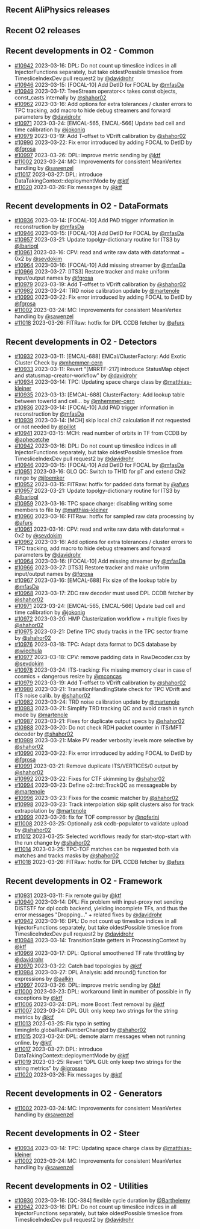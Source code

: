 ## Recent AliPhysics releases
## Recent O2 releases
## Recent developments in O2 - Common
- [\#10942](https://github.com/AliceO2Group/AliceO2/pull/10942) 2023-03-16: DPL: Do not count up timeslice indices in all InjectorFunctions separately, but take oldestPossible timeslice from TimesliceIndexDev pull request2 by [@davidrohr](https://github.com/davidrohr)
- [\#10946](https://github.com/AliceO2Group/AliceO2/pull/10946) 2023-03-15: [FOCAL-10] Add DetID for FOCAL by [@mfasDa](https://github.com/mfasDa)
- [\#10949](https://github.com/AliceO2Group/AliceO2/pull/10949) 2023-03-17: TreeStream operator<< takes const objects, const_casts internally by [@shahor02](https://github.com/shahor02)
- [\#10962](https://github.com/AliceO2Group/AliceO2/pull/10962) 2023-03-16: Add options for extra tolerances / cluster errors to TPC tracking, add macro to hide debug streamers and forward parameters by [@davidrohr](https://github.com/davidrohr)
- [\#10971](https://github.com/AliceO2Group/AliceO2/pull/10971) 2023-03-24: [EMCAL-565, EMCAL-566] Update bad cell and time calibration by [@jokonig](https://github.com/jokonig)
- [\#10979](https://github.com/AliceO2Group/AliceO2/pull/10979) 2023-03-19: Add T-offset to VDrift calibration by [@shahor02](https://github.com/shahor02)
- [\#10990](https://github.com/AliceO2Group/AliceO2/pull/10990) 2023-03-22: Fix error introduced by adding FOCAL to DetID by [@fgrosa](https://github.com/fgrosa)
- [\#10997](https://github.com/AliceO2Group/AliceO2/pull/10997) 2023-03-26: DPL: improve metric sending by [@ktf](https://github.com/ktf)
- [\#11002](https://github.com/AliceO2Group/AliceO2/pull/11002) 2023-03-24: MC: Improvements for consistent MeanVertex handling by [@sawenzel](https://github.com/sawenzel)
- [\#11017](https://github.com/AliceO2Group/AliceO2/pull/11017) 2023-03-27: DPL: introduce DataTakingContext::deploymentMode by [@ktf](https://github.com/ktf)
- [\#11020](https://github.com/AliceO2Group/AliceO2/pull/11020) 2023-03-26: Fix messages by [@ktf](https://github.com/ktf)
## Recent developments in O2 - DataFormats
- [\#10936](https://github.com/AliceO2Group/AliceO2/pull/10936) 2023-03-14: [FOCAL-10] Add PAD trigger information in reconstruction by [@mfasDa](https://github.com/mfasDa)
- [\#10946](https://github.com/AliceO2Group/AliceO2/pull/10946) 2023-03-15: [FOCAL-10] Add DetID for FOCAL by [@mfasDa](https://github.com/mfasDa)
- [\#10957](https://github.com/AliceO2Group/AliceO2/pull/10957) 2023-03-21: Update topolgy-dictionary routine for ITS3 by [@lbariogl](https://github.com/lbariogl)
- [\#10961](https://github.com/AliceO2Group/AliceO2/pull/10961) 2023-03-16: CPV: read and write raw data with dataformat = 0x2 by [@sevdokim](https://github.com/sevdokim)
- [\#10964](https://github.com/AliceO2Group/AliceO2/pull/10964) 2023-03-16: [FOCAL-10] Add missing streamer by [@mfasDa](https://github.com/mfasDa)
- [\#10966](https://github.com/AliceO2Group/AliceO2/pull/10966) 2023-03-27: [ITS3] Restore tracker and make uniform input/output names by [@fgrosa](https://github.com/fgrosa)
- [\#10979](https://github.com/AliceO2Group/AliceO2/pull/10979) 2023-03-19: Add T-offset to VDrift calibration by [@shahor02](https://github.com/shahor02)
- [\#10982](https://github.com/AliceO2Group/AliceO2/pull/10982) 2023-03-24: TRD noise calibration update by [@martenole](https://github.com/martenole)
- [\#10990](https://github.com/AliceO2Group/AliceO2/pull/10990) 2023-03-22: Fix error introduced by adding FOCAL to DetID by [@fgrosa](https://github.com/fgrosa)
- [\#11002](https://github.com/AliceO2Group/AliceO2/pull/11002) 2023-03-24: MC: Improvements for consistent MeanVertex handling by [@sawenzel](https://github.com/sawenzel)
- [\#11018](https://github.com/AliceO2Group/AliceO2/pull/11018) 2023-03-26: FITRaw: hotfix for DPL CCDB fetcher by [@afurs](https://github.com/afurs)
## Recent developments in O2 - Detectors
- [\#10932](https://github.com/AliceO2Group/AliceO2/pull/10932) 2023-03-11: [EMCAL-688] EMCal/ClusterFactory: Add Exotic Cluster Check by [@mhemmer-cern](https://github.com/mhemmer-cern)
- [\#10933](https://github.com/AliceO2Group/AliceO2/pull/10933) 2023-03-11: Revert "[MRRTF-217] introduce StatusMap object and statusmap-creator-workflow" by [@davidrohr](https://github.com/davidrohr)
- [\#10934](https://github.com/AliceO2Group/AliceO2/pull/10934) 2023-03-14: TPC: Updating space charge class by [@matthias-kleiner](https://github.com/matthias-kleiner)
- [\#10935](https://github.com/AliceO2Group/AliceO2/pull/10935) 2023-03-13: [EMCAL-688] ClusterFactory: Add lookup table between towerId and cell… by [@mhemmer-cern](https://github.com/mhemmer-cern)
- [\#10936](https://github.com/AliceO2Group/AliceO2/pull/10936) 2023-03-14: [FOCAL-10] Add PAD trigger information in reconstruction by [@mfasDa](https://github.com/mfasDa)
- [\#10939](https://github.com/AliceO2Group/AliceO2/pull/10939) 2023-03-14: [MCH] skip local chi2 calculation if not requested or not needed by [@pillot](https://github.com/pillot)
- [\#10941](https://github.com/AliceO2Group/AliceO2/pull/10941) 2023-03-15: MCH: read number of orbits in TF from CCDB by [@aphecetche](https://github.com/aphecetche)
- [\#10942](https://github.com/AliceO2Group/AliceO2/pull/10942) 2023-03-16: DPL: Do not count up timeslice indices in all InjectorFunctions separately, but take oldestPossible timeslice from TimesliceIndexDev pull request2 by [@davidrohr](https://github.com/davidrohr)
- [\#10946](https://github.com/AliceO2Group/AliceO2/pull/10946) 2023-03-15: [FOCAL-10] Add DetID for FOCAL by [@mfasDa](https://github.com/mfasDa)
- [\#10951](https://github.com/AliceO2Group/AliceO2/pull/10951) 2023-03-16: GLO QC: Switch to TH1D for pT and extend Chi2 range by [@jloemker](https://github.com/jloemker)
- [\#10952](https://github.com/AliceO2Group/AliceO2/pull/10952) 2023-03-15: FITRaw: hotfix for padded data format by [@afurs](https://github.com/afurs)
- [\#10957](https://github.com/AliceO2Group/AliceO2/pull/10957) 2023-03-21: Update topolgy-dictionary routine for ITS3 by [@lbariogl](https://github.com/lbariogl)
- [\#10959](https://github.com/AliceO2Group/AliceO2/pull/10959) 2023-03-16: TPC space charge: disabling writing some members to file by [@matthias-kleiner](https://github.com/matthias-kleiner)
- [\#10960](https://github.com/AliceO2Group/AliceO2/pull/10960) 2023-03-16: FITRaw: hotfix for sampled raw data processing by [@afurs](https://github.com/afurs)
- [\#10961](https://github.com/AliceO2Group/AliceO2/pull/10961) 2023-03-16: CPV: read and write raw data with dataformat = 0x2 by [@sevdokim](https://github.com/sevdokim)
- [\#10962](https://github.com/AliceO2Group/AliceO2/pull/10962) 2023-03-16: Add options for extra tolerances / cluster errors to TPC tracking, add macro to hide debug streamers and forward parameters by [@davidrohr](https://github.com/davidrohr)
- [\#10964](https://github.com/AliceO2Group/AliceO2/pull/10964) 2023-03-16: [FOCAL-10] Add missing streamer by [@mfasDa](https://github.com/mfasDa)
- [\#10966](https://github.com/AliceO2Group/AliceO2/pull/10966) 2023-03-27: [ITS3] Restore tracker and make uniform input/output names by [@fgrosa](https://github.com/fgrosa)
- [\#10967](https://github.com/AliceO2Group/AliceO2/pull/10967) 2023-03-16: [EMCAL-688] Fix size of the lookup table by [@mfasDa](https://github.com/mfasDa)
- [\#10968](https://github.com/AliceO2Group/AliceO2/pull/10968) 2023-03-17: ZDC raw decoder must used DPL CCDB fetcher by [@shahor02](https://github.com/shahor02)
- [\#10971](https://github.com/AliceO2Group/AliceO2/pull/10971) 2023-03-24: [EMCAL-565, EMCAL-566] Update bad cell and time calibration by [@jokonig](https://github.com/jokonig)
- [\#10972](https://github.com/AliceO2Group/AliceO2/pull/10972) 2023-03-20: HMP Clusterization workflow + multiple fixes by [@shahor02](https://github.com/shahor02)
- [\#10975](https://github.com/AliceO2Group/AliceO2/pull/10975) 2023-03-21: Define TPC study tracks in the TPC sector frame by [@shahor02](https://github.com/shahor02)
- [\#10976](https://github.com/AliceO2Group/AliceO2/pull/10976) 2023-03-18: TPC: Adapt data format to DCS database by [@wiechula](https://github.com/wiechula)
- [\#10977](https://github.com/AliceO2Group/AliceO2/pull/10977) 2023-03-18: CPV: remove padding data in RawDecoder.cxx by [@sevdokim](https://github.com/sevdokim)
- [\#10978](https://github.com/AliceO2Group/AliceO2/pull/10978) 2023-03-24: ITS-tracking: Fix missing memory clear in case of cosmics + dangerous resize by [@mconcas](https://github.com/mconcas)
- [\#10979](https://github.com/AliceO2Group/AliceO2/pull/10979) 2023-03-19: Add T-offset to VDrift calibration by [@shahor02](https://github.com/shahor02)
- [\#10980](https://github.com/AliceO2Group/AliceO2/pull/10980) 2023-03-21: TransitionHandlingState check for TPC VDrift and ITS noise calib. by [@shahor02](https://github.com/shahor02)
- [\#10982](https://github.com/AliceO2Group/AliceO2/pull/10982) 2023-03-24: TRD noise calibration update by [@martenole](https://github.com/martenole)
- [\#10983](https://github.com/AliceO2Group/AliceO2/pull/10983) 2023-03-21: Simplify TRD tracking QC and avoid crash in synch mode by [@martenole](https://github.com/martenole)
- [\#10987](https://github.com/AliceO2Group/AliceO2/pull/10987) 2023-03-21: Fixes for duplicate output specs by [@shahor02](https://github.com/shahor02)
- [\#10988](https://github.com/AliceO2Group/AliceO2/pull/10988) 2023-03-20: Do not check RDH packet counter in ITS/MFT decoder by [@shahor02](https://github.com/shahor02)
- [\#10989](https://github.com/AliceO2Group/AliceO2/pull/10989) 2023-03-21: Make PV reader verbosity levels more selective by [@shahor02](https://github.com/shahor02)
- [\#10990](https://github.com/AliceO2Group/AliceO2/pull/10990) 2023-03-22: Fix error introduced by adding FOCAL to DetID by [@fgrosa](https://github.com/fgrosa)
- [\#10991](https://github.com/AliceO2Group/AliceO2/pull/10991) 2023-03-21: Remove duplicate ITS/VERTICES/0 output by [@shahor02](https://github.com/shahor02)
- [\#10992](https://github.com/AliceO2Group/AliceO2/pull/10992) 2023-03-22: Fixes for CTF skimming by [@shahor02](https://github.com/shahor02)
- [\#10994](https://github.com/AliceO2Group/AliceO2/pull/10994) 2023-03-23: Define o2::trd::TrackQC as messageable by [@martenole](https://github.com/martenole)
- [\#10996](https://github.com/AliceO2Group/AliceO2/pull/10996) 2023-03-23: Fixes for the cosmic matcher by [@shahor02](https://github.com/shahor02)
- [\#10998](https://github.com/AliceO2Group/AliceO2/pull/10998) 2023-03-23: Track interpolation skip split clusters also for track extrapolation by [@martenole](https://github.com/martenole)
- [\#10999](https://github.com/AliceO2Group/AliceO2/pull/10999) 2023-03-26: fix for TOF compressor by [@noferini](https://github.com/noferini)
- [\#11008](https://github.com/AliceO2Group/AliceO2/pull/11008) 2023-03-25: Optionally ask ccdb-populator to validate upload by [@shahor02](https://github.com/shahor02)
- [\#11012](https://github.com/AliceO2Group/AliceO2/pull/11012) 2023-03-25: Selected workflows ready for start-stop-start with the run change by [@shahor02](https://github.com/shahor02)
- [\#11014](https://github.com/AliceO2Group/AliceO2/pull/11014) 2023-03-25: TPC-TOF matches can be requested both via matches and tracks masks by [@shahor02](https://github.com/shahor02)
- [\#11018](https://github.com/AliceO2Group/AliceO2/pull/11018) 2023-03-26: FITRaw: hotfix for DPL CCDB fetcher by [@afurs](https://github.com/afurs)
## Recent developments in O2 - Framework
- [\#10931](https://github.com/AliceO2Group/AliceO2/pull/10931) 2023-03-11: Fix remote gui by [@ktf](https://github.com/ktf)
- [\#10940](https://github.com/AliceO2Group/AliceO2/pull/10940) 2023-03-14: DPL: Fix problem with input-proxy not sending DISTSTF for dpl ccdb backend, yielding incomplete TFs, and thus the error messages "Dropping..." + related fixes by [@davidrohr](https://github.com/davidrohr)
- [\#10942](https://github.com/AliceO2Group/AliceO2/pull/10942) 2023-03-16: DPL: Do not count up timeslice indices in all InjectorFunctions separately, but take oldestPossible timeslice from TimesliceIndexDev pull request2 by [@davidrohr](https://github.com/davidrohr)
- [\#10948](https://github.com/AliceO2Group/AliceO2/pull/10948) 2023-03-14: TransitionState getters in ProcessingContext by [@ktf](https://github.com/ktf)
- [\#10969](https://github.com/AliceO2Group/AliceO2/pull/10969) 2023-03-17: DPL: Optional smoothened TF rate throttling by [@davidrohr](https://github.com/davidrohr)
- [\#10970](https://github.com/AliceO2Group/AliceO2/pull/10970) 2023-03-22: Catch bad topologies by [@ktf](https://github.com/ktf)
- [\#10984](https://github.com/AliceO2Group/AliceO2/pull/10984) 2023-03-27: DPL Analysis: add nround() function for expressions by [@aalkin](https://github.com/aalkin)
- [\#10997](https://github.com/AliceO2Group/AliceO2/pull/10997) 2023-03-26: DPL: improve metric sending by [@ktf](https://github.com/ktf)
- [\#11000](https://github.com/AliceO2Group/AliceO2/pull/11000) 2023-03-23: DPL: workaround limit in number of possible in fly exceptions by [@ktf](https://github.com/ktf)
- [\#11006](https://github.com/AliceO2Group/AliceO2/pull/11006) 2023-03-24: DPL: more Boost::Test removal by [@ktf](https://github.com/ktf)
- [\#11007](https://github.com/AliceO2Group/AliceO2/pull/11007) 2023-03-24: DPL GUI: only keep two strings for the string metrics by [@ktf](https://github.com/ktf)
- [\#11013](https://github.com/AliceO2Group/AliceO2/pull/11013) 2023-03-25: Fix typo in setting timingInfo.globalRunNumberChanged by [@shahor02](https://github.com/shahor02)
- [\#11015](https://github.com/AliceO2Group/AliceO2/pull/11015) 2023-03-24: DPL: demote alarm messages when not running online. by [@ktf](https://github.com/ktf)
- [\#11017](https://github.com/AliceO2Group/AliceO2/pull/11017) 2023-03-27: DPL: introduce DataTakingContext::deploymentMode by [@ktf](https://github.com/ktf)
- [\#11019](https://github.com/AliceO2Group/AliceO2/pull/11019) 2023-03-25: Revert "DPL GUI: only keep two strings for the string metrics" by [@jgrosseo](https://github.com/jgrosseo)
- [\#11020](https://github.com/AliceO2Group/AliceO2/pull/11020) 2023-03-26: Fix messages by [@ktf](https://github.com/ktf)
## Recent developments in O2 - Generators
- [\#11002](https://github.com/AliceO2Group/AliceO2/pull/11002) 2023-03-24: MC: Improvements for consistent MeanVertex handling by [@sawenzel](https://github.com/sawenzel)
## Recent developments in O2 - Steer
- [\#10934](https://github.com/AliceO2Group/AliceO2/pull/10934) 2023-03-14: TPC: Updating space charge class by [@matthias-kleiner](https://github.com/matthias-kleiner)
- [\#11002](https://github.com/AliceO2Group/AliceO2/pull/11002) 2023-03-24: MC: Improvements for consistent MeanVertex handling by [@sawenzel](https://github.com/sawenzel)
## Recent developments in O2 - Utilities
- [\#10930](https://github.com/AliceO2Group/AliceO2/pull/10930) 2023-03-16: [QC-384] flexible cycle duration by [@Barthelemy](https://github.com/Barthelemy)
- [\#10942](https://github.com/AliceO2Group/AliceO2/pull/10942) 2023-03-16: DPL: Do not count up timeslice indices in all InjectorFunctions separately, but take oldestPossible timeslice from TimesliceIndexDev pull request2 by [@davidrohr](https://github.com/davidrohr)
